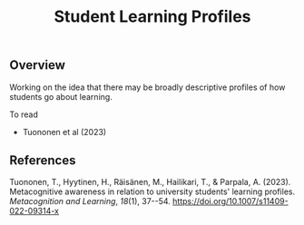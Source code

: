 ﻿---
backlinks:
- title: Learning
  url: /sense/Learning/learning.html
title: Student Learning Profiles
---
## Overview 

Working on the idea that there may be broadly descriptive profiles of how students go about learning.

To read 

- Tuononen et al (2023)

## References 

Tuononen, T., Hyytinen, H., Räisänen, M., Hailikari, T., & Parpala, A. (2023). Metacognitive awareness in relation to university students' learning profiles. *Metacognition and Learning*, *18*(1), 37--54. <https://doi.org/10.1007/s11409-022-09314-x>